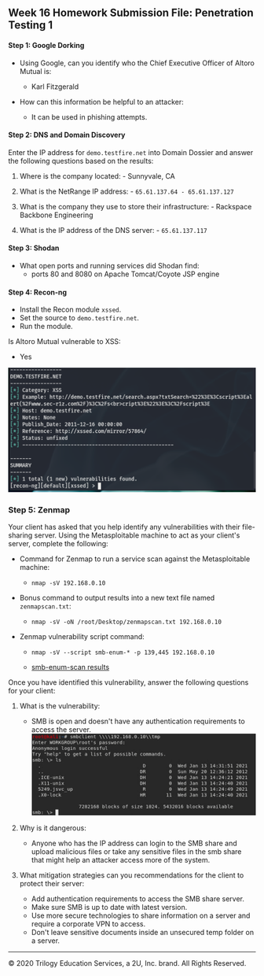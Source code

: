 ## Week 16 Homework Submission File: Penetration Testing 1

#### Step 1: Google Dorking


- Using Google, can you identify who the Chief Executive Officer of Altoro Mutual is:
  - Karl Fitzgerald

- How can this information be helpful to an attacker:
  - It can be used in phishing attempts.


#### Step 2: DNS and Domain Discovery

Enter the IP address for `demo.testfire.net` into Domain Dossier and answer the following questions based on the results:

  1. Where is the company located:
    - Sunnyvale, CA

  2. What is the NetRange IP address:
    - `65.61.137.64 - 65.61.137.127`

  3. What is the company they use to store their infrastructure:
    - Rackspace Backbone Engineering

  4. What is the IP address of the DNS server:
    - `65.61.137.117`

#### Step 3: Shodan

- What open ports and running services did Shodan find:
  - ports 80 and 8080 on Apache Tomcat/Coyote JSP engine

#### Step 4: Recon-ng

- Install the Recon module `xssed`.
- Set the source to `demo.testfire.net`.
- Run the module.

Is Altoro Mutual vulnerable to XSS:
  - Yes

  ![XSSED results](Images/HW_16_XSSED_vuln.png)

### Step 5: Zenmap

Your client has asked that you help identify any vulnerabilities with their file-sharing server. Using the Metasploitable machine to act as your client's server, complete the following:

- Command for Zenmap to run a service scan against the Metasploitable machine:
  - `nmap -sV 192.168.0.10`

- Bonus command to output results into a new text file named `zenmapscan.txt`:
  - `nmap -sV -oN /root/Desktop/zenmapscan.txt 192.168.0.10`

- Zenmap vulnerability script command:
  - `nmap -sV --script smb-enum-* -p 139,445 192.168.0.10`

  - [smb-enum-scan results](Scans/nmap-smb-enum-scan.txt)

Once you have identified this vulnerability, answer the following questions for your client:
  1. What is the vulnerability:
      - SMB is open and doesn't have any authentication requirements to access the server.
       ![SMB Anonymous Login](Images/HW-16-SMB-AnonymousLogin.png)

  2. Why is it dangerous:
      - Anyone who has the IP address can login to the SMB share and upload malicious files or take any sensitive files in the smb share that might help an attacker access more of the system.

  3. What mitigation strategies can you recommendations for the client to protect their server:
      - Add authentication requirements to access the SMB share server.
      - Make sure SMB is up to date with latest version.
      - Use more secure technologies to share information on a server and require a corporate VPN to access.
      - Don't leave sensitive documents inside an unsecured temp folder on a server.

---
© 2020 Trilogy Education Services, a 2U, Inc. brand. All Rights Reserved.  
